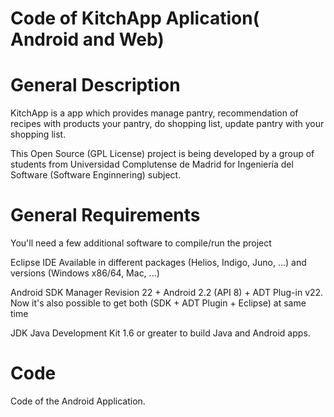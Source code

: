 Code of KitchApp Aplication( Android and Web)
=======
General Description
===================

KitchApp is a app which provides manage pantry, recommendation of recipes with products your pantry, do shopping list, update pantry with your shopping list.

This Open Source (GPL License) project is being developed by a group of students from Universidad Complutense de Madrid for Ingeniería del Software (Software Enginnering) subject.


General Requirements
====================

You'll need a few additional software to compile/run the project

Eclipse IDE Available in different packages (Helios, Indigo, Juno, ...) and versions (Windows x86/64, Mac, ...)

Android SDK Manager Revision 22 + Android 2.2 (API 8) + ADT Plug-in v22. Now it's also possible to get both (SDK + ADT Plugin + Eclipse) at same time

JDK Java Development Kit 1.6 or greater to build Java and Android apps.

Code
====

Code of the Android Application.
